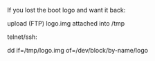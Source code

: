 If you lost the boot logo and want it back:

upload (FTP) logo.img attached into /tmp 

telnet/ssh: 

dd if=/tmp/logo.img of=/dev/block/by-name/logo 
